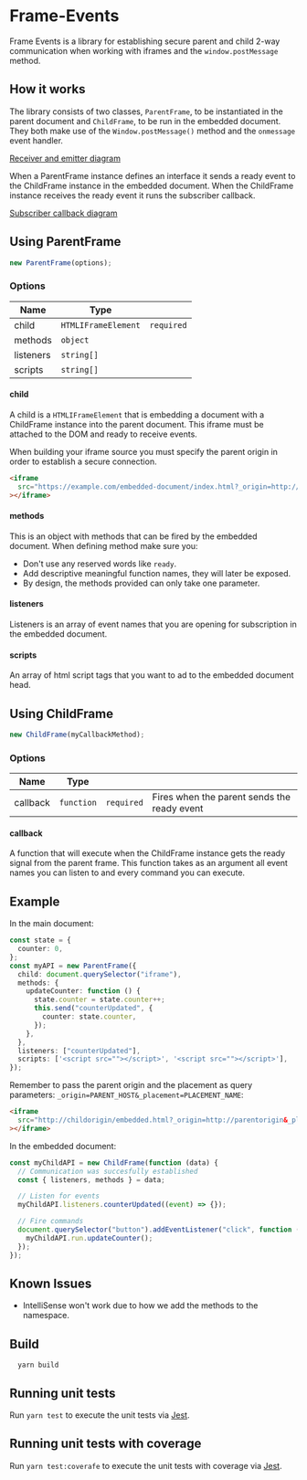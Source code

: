 # Frame-Events

Frame Events is a library for establishing secure parent and child 2-way communication when working with iframes and the `window.postMessage` method.

## How it works

The library consists of two classes, `ParentFrame`, to be instantiated in the parent document and `ChildFrame`, to be run in the embedded document. They both make use of the `Window.postMessage()` method and the `onmessage` event handler.

[Receiver and emitter diagram](./docs/event_flow.drawio)

When a ParentFrame instance defines an interface it sends a ready event to the ChildFrame instance in the embedded document. When the ChildFrame instance receives the ready event it runs the subscriber callback.

[Subscriber callback diagram](./docs/subscriber_callback.drawio)

## Using ParentFrame

```typescript
new ParentFrame(options);
```

### Options

| Name      | Type                |            |
| --------- | ------------------- | ---------- |
| child     | `HTMLIFrameElement` | `required` |
| methods   | `object`            |            |
| listeners | `string[]`          |            |
| scripts   | `string[]`          |            |

#### child

A child is a `HTMLIFrameElement` that is embedding a document with a ChildFrame instance into the parent document. This iframe must be attached to the DOM and ready to receive events.

When building your iframe source you must specify the parent origin in order to establish a secure connection.

```html
<iframe
  src="https://example.com/embedded-document/index.html?_origin=http://parentorigin&_placement=myPlacement"
></iframe>
```

#### methods

This is an object with methods that can be fired by the embedded document. When defining method make sure you:

- Don't use any reserved words like `ready`.
- Add descriptive meaningful function names, they will later be exposed.
- By design, the methods provided can only take one parameter.

#### listeners

Listeners is an array of event names that you are opening for subscription in the embedded document.

#### scripts

An array of html script tags that you want to ad to the embedded document head.

## Using ChildFrame

```typescript
new ChildFrame(myCallbackMethod);
```

### Options

| Name     | Type       |            |                                             |
| -------- | ---------- | ---------- | ------------------------------------------- |
| callback | `function` | `required` | Fires when the parent sends the ready event |

#### callback

A function that will execute when the ChildFrame instance gets the ready signal from the parent frame. This function takes as an argument all event names you can listen to and every command you can execute.

## Example

In the main document:

```typescript
const state = {
  counter: 0,
};
const myAPI = new ParentFrame({
  child: document.querySelector("iframe"),
  methods: {
    updateCounter: function () {
      state.counter = state.counter++;
      this.send("counterUpdated", {
        counter: state.counter,
      });
    },
  },
  listeners: ["counterUpdated"],
  scripts: ['<script src=""></script>', '<script src=""></script>'],
});
```

Remember to pass the parent origin and the placement as query parameters: `_origin=PARENT_HOST&_placement=PLACEMENT_NAME`:

```html
<iframe
  src="http://childorigin/embedded.html?_origin=http://parentorigin&_placement=myPlacement"
></iframe>
```

In the embedded document:

```typescript
const myChildAPI = new ChildFrame(function (data) {
  // Communication was succesfully established
  const { listeners, methods } = data;

  // Listen for events
  myChildAPI.listeners.counterUpdated((event) => {});

  // Fire commands
  document.querySelector("button").addEventListener("click", function () {
    myChildAPI.run.updateCounter();
  });
});
```

## Known Issues

- IntelliSense won't work due to how we add the methods to the namespace.

## Build

```
  yarn build
```

## Running unit tests

Run `yarn test` to execute the unit tests via [Jest](https://jestjs.io).

## Running unit tests with coverage

Run `yarn test:coverafe` to execute the unit tests with coverage via [Jest](https://jestjs.io).
